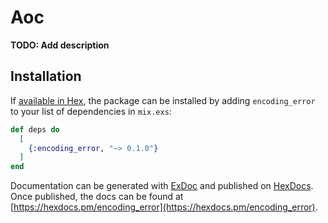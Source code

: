 # Aoc

**TODO: Add description**

## Installation

If [available in Hex](https://hex.pm/docs/publish), the package can be installed
by adding `encoding_error` to your list of dependencies in `mix.exs`:

```elixir
def deps do
  [
    {:encoding_error, "~> 0.1.0"}
  ]
end
```

Documentation can be generated with [ExDoc](https://github.com/elixir-lang/ex_doc)
and published on [HexDocs](https://hexdocs.pm). Once published, the docs can
be found at [https://hexdocs.pm/encoding_error](https://hexdocs.pm/encoding_error).

